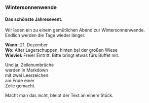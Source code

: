 ### Wintersonnenwende
#### Das schönste Jahresevent.

Wir laden ein zu einem gemütlichen Abend zur Wintersonnenwende. Endlich werden die Tage wieder länger.

**Wann:** 21. Dezember  
**Wo:** Alter Lagerschuppen, hinten bei der großen Wiese  
**Wieviel:** Freier Eintritt. Bitte bringt etwas fürs Buffet mit.  

Und ja, Zeilenumbrüche  
werden in Markdown  
mit zwei Leerzeichen  
am Ende einer  
Zeile gemacht.

Macht man das nicht,
bleibt der Text an einem Stück.